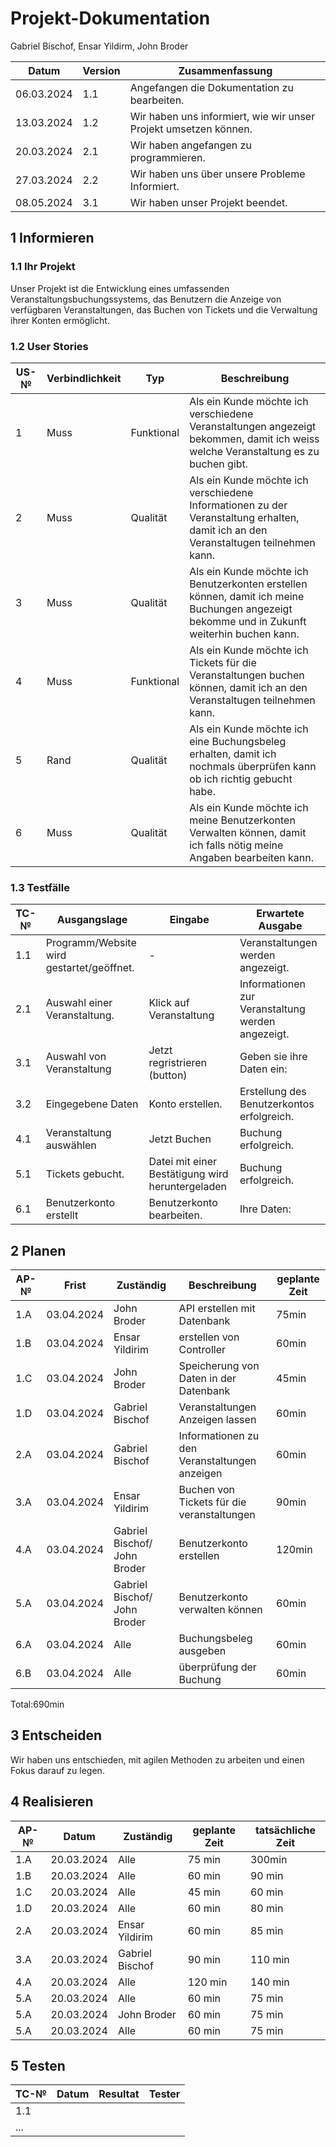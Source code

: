 # Projekt-Dokumentation

Gabriel Bischof, Ensar Yildirm, John Broder

| Datum | Version | Zusammenfassung                                              |
| ----- | ------- | ------------------------------------------------------------ |
|06.03.2024       | 1.1   | Angefangen die Dokumentation zu bearbeiten. |
|13.03.2024       | 1.2    | Wir haben uns informiert, wie wir unser Projekt umsetzen können.                                                             |
|20.03.2024       | 2.1   |  Wir haben angefangen zu programmieren.                                                              |
|27.03.2024       | 2.2   | Wir haben uns über unsere Probleme Informiert.                                                             |
|08.05.2024       | 3.1   |Wir haben unser Projekt beendet.                                                              |

## 1 Informieren

### 1.1 Ihr Projekt

Unser Projekt ist die Entwicklung eines umfassenden Veranstaltungsbuchungssystems, das Benutzern die Anzeige von verfügbaren Veranstaltungen, das Buchen von Tickets und die Verwaltung ihrer Konten ermöglicht.

### 1.2 User Stories

| US-№ | Verbindlichkeit | Typ  | Beschreibung                       |
| ---- | --------------- | ---- | ---------------------------------- |
| 1    |  Muss  |  Funktional | Als ein Kunde möchte ich verschiedene Veranstaltungen angezeigt bekommen, damit ich weiss welche Veranstaltung es zu buchen gibt. |
| 2   |  Muss  |  Qualität | Als ein Kunde möchte ich verschiedene Informationen zu der Veranstaltung erhalten, damit ich an den Veranstaltugen teilnehmen kann.|
| 3    |  Muss  |  Qualität   | Als ein Kunde möchte ich Benutzerkonten erstellen können, damit ich meine Buchungen angezeigt bekomme und in Zukunft weiterhin buchen kann.|
| 4    |  Muss  |  Funktional | Als ein Kunde möchte ich Tickets für die Veranstaltungen buchen können, damit ich an den Veranstaltugen teilnehmen kann.|
| 5    |  Rand  |  Qualität   | Als ein Kunde möchte ich eine Buchungsbeleg erhalten, damit ich nochmals überprüfen kann ob ich richtig gebucht habe.|
| 6    |  Muss  |  Qualität   | Als ein Kunde möchte ich meine Benutzerkonten Verwalten können, damit ich falls nötig meine Angaben bearbeiten kann.|


### 1.3 Testfälle

| TC-№ | Ausgangslage | Eingabe | Erwartete Ausgabe |
| ---- | ------------ | ------- | ----------------- |
| 1.1  | Programm/Website wird gestartet/geöffnet. | - | Veranstaltungen werden angezeigt. |
| 2.1  | Auswahl einer Veranstaltung.  | Klick auf Veranstaltung | Informationen zur Veranstaltung werden angezeigt.|
| 3.1  | Auswahl von Veranstaltung  | Jetzt regristrieren (button) | Geben sie ihre Daten ein: |
| 3.2  | Eingegebene Daten  | Konto erstellen. | Erstellung des Benutzerkontos erfolgreich.|
| 4.1  | Veranstaltung auswählen  | Jetzt Buchen | Buchung erfolgreich.|
| 5.1  | Tickets gebucht.  | Datei mit einer Bestätigung wird heruntergeladen | Buchung erfolgreich.|
| 6.1  | Benutzerkonto erstellt  | Benutzerkonto bearbeiten. | Ihre Daten:|

## 2 Planen

| AP-№ | Frist | Zuständig | Beschreibung | geplante Zeit |
| ---- | ----- | --------- | ------------ | ------------- |
| 1.A  |03.04.2024|John Broder|API erstellen mit Datenbank|75min|
| 1.B  |03.04.2024|Ensar Yildirim|erstellen von Controller|60min|
| 1.C  |03.04.2024|John Broder|Speicherung von Daten in der Datenbank|45min|
| 1.D  |03.04.2024|Gabriel Bischof|Veranstaltungen Anzeigen lassen|60min|
| 2.A  |03.04.2024|Gabriel Bischof|Informationen zu den Veranstaltungen anzeigen|60min|
| 3.A  |03.04.2024|Ensar Yildirim|Buchen von Tickets für die veranstaltungen|90min|
| 4.A  |03.04.2024|Gabriel Bischof/ John Broder|Benutzerkonto erstellen|120min|
| 5.A  |03.04.2024|Gabriel Bischof/ John Broder|Benutzerkonto verwalten können|60min|
| 6.A  |03.04.2024|Alle|Buchungsbeleg ausgeben |60min|
| 6.B  |03.04.2024|Alle|überprüfung der Buchung |60min|

Total:690min

## 3 Entscheiden

Wir haben uns entschieden, mit agilen Methoden zu arbeiten und einen Fokus darauf zu legen.



## 4 Realisieren

| AP-№ | Datum | Zuständig | geplante Zeit | tatsächliche Zeit |
| ---- | ----- | --------- | ------------- | ----------------- |
| 1.A  |20.03.2024|Alle        |75 min         |300min                   |
| 1.B  |20.03.2024|Alle        |60 min         |90 min                   |
| 1.C  |20.03.2024|Alle        |45 min         |60 min                   |
| 1.D  |20.03.2024|Alle        |60 min         |80 min                   |
| 2.A  |20.03.2024|Ensar Yildirim        |60 min         |85 min                   |
| 3.A  |20.03.2024|Gabriel Bischof        |90 min         |110 min                   |
| 4.A  |20.03.2024|Alle        |120 min        |140 min                   |
| 5.A  |20.03.2024|Alle        |60 min         |75 min                   |
| 5.A  |20.03.2024|John Broder        |60 min         |75 min                   |
| 5.A  |20.03.2024|Alle        |60 min         |75 min                   |


## 5 Testen


| TC-№ | Datum | Resultat | Tester |
| ---- | ----- | -------- | ------ |
| 1.1  |       |          |        |
| ...  |       |          |        |

